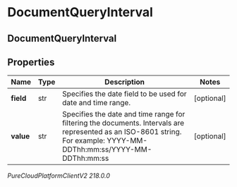 # DocumentQueryInterval

## DocumentQueryInterval

## Properties

|Name | Type | Description | Notes|
|------------ | ------------- | ------------- | -------------|
| **field** | str | Specifies the date field to be used for date and time range. | [optional] |
| **value** | str | Specifies the date and time range for filtering the documents. Intervals are represented as an ISO-8601 string. For example: YYYY-MM-DDThh:mm:ss/YYYY-MM-DDThh:mm:ss | [optional] |



_PureCloudPlatformClientV2 218.0.0_
